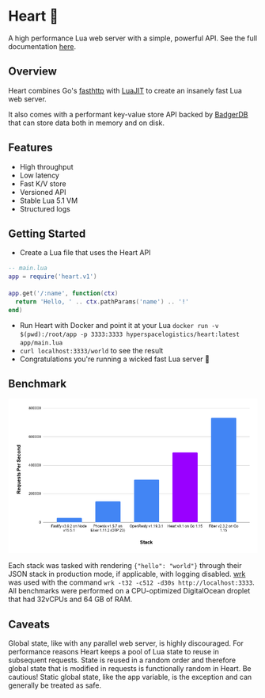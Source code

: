 # Heart 💜

A high performance Lua web server with a simple, powerful API. See the full documentation [here](https://heart.hyperspacelogistics.com/).

## Overview

Heart combines Go's [fasthttp](https://github.com/valyala/fasthttp) with [LuaJIT](https://luajit.org/)
to create an insanely fast Lua web server.

It also comes with a performant key-value store API backed by [BadgerDB](https://github.com/dgraph-io/badger)
that can store data both in memory and on disk.

## Features

- High throughput
- Low latency
- Fast K/V store
- Versioned API
- Stable Lua 5.1 VM
- Structured logs

## Getting Started

- Create a Lua file that uses the Heart API

```Lua
-- main.lua
app = require('heart.v1')

app.get('/:name', function(ctx)
  return 'Hello, ' .. ctx.pathParams('name') .. '!'
end)
```

- Run Heart with Docker and point it at your Lua `docker run -v $(pwd):/root/app -p 3333:3333 hyperspacelogistics/heart:latest app/main.lua`
- `curl localhost:3333/world` to see the result
- Congratulations you're running a wicked fast Lua server 🎊

## Benchmark

![Benchmark](benchmark.png)

Each stack was tasked with rendering `{"hello": "world"}` through their JSON stack in production mode, if applicable, with logging disabled.
[wrk](https://github.com/wg/wrk) was used with the command `wrk -t32 -c512 -d30s http://localhost:3333`.
All benchmarks were performed on a CPU-optimized DigitalOcean droplet that had 32vCPUs and 64 GB of RAM.

## Caveats

Global state, like with any parallel web server, is highly discouraged. For performance reasons Heart keeps a
pool of Lua state to reuse in subsequent requests. State is reused in a random order and therefore global state that
is modified in requests is functionally random in Heart. Be cautious! Static global state, like the app variable, is the exception
and can generally be treated as safe.
